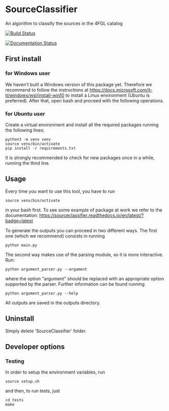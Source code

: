 # SourceClassifier
An algorithm to classify the sources in the 4FGL catalog

[![Build Status](https://travis-ci.com/micmes/SourceClassifier.svg?branch=master)](https://travis-ci.com/micmes/SourceClassifier)

[![Documentation Status](https://readthedocs.org/projects/sourceclassifier/badge/?version=latest)](https://sourceclassifier.readthedocs.io/en/latest/?badge=latest)

## First install

### for Windows user
We haven't built a Windows version of this package yet. Therefore we recommend to follow the instructions at https://docs.microsoft.com/it-it/windows/wsl/install-win10 to install a Linux environment (Ubuntu is preferred). After that, open bash and proceed with the following operations. 

### for Ubuntu user
Create a virtual environment and install all the required packages running the following lines:
```
python3 -m venv venv 
source venv/bin/activate
pip install -r requirements.txt
```
It is strongly recommended to check for new packages once in a while, running the third line. 

## Usage
Every time you want to use this tool, you have to run
```
source venv/bin/activate
```
in your bash first. To see some example of package at work we refer to the documentation:
https://sourceclassifier.readthedocs.io/en/latest/?badge=latest

To generate the outputs you can proceed in two different ways.
The first one (which we recommend) consists in running
```
python main.py
```
The second way makes use of the parsing module, so it is more interactive. Run:
```
python argument_parser.py --argument
```
where the option "argument" should be replaced with an appropriate option supported by the parser. Further information can be found running
```
python argument_parser.py --help
```
All outputs are saved in the outputs directory.

## Uninstall 
Simply delete 'SourceClassifier' folder. 

## Developer options

### Testing
In order to setup the environment variables, run 
```
source setup.sh
```
and then, to run tests, just 
```
cd tests
make
```
